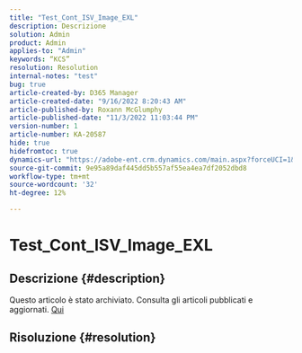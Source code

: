 ```yaml
---
title: "Test_Cont_ISV_Image_EXL"
description: Descrizione
solution: Admin
product: Admin
applies-to: "Admin"
keywords: “KCS”
resolution: Resolution
internal-notes: "test"
bug: true
article-created-by: D365 Manager
article-created-date: "9/16/2022 8:20:43 AM"
article-published-by: Roxann McGlumphy
article-published-date: "11/3/2022 11:03:44 PM"
version-number: 1
article-number: KA-20587
hide: true
hidefromtoc: true
dynamics-url: "https://adobe-ent.crm.dynamics.com/main.aspx?forceUCI=1&pagetype=entityrecord&etn=knowledgearticle&id=954ea970-9835-ed11-9db1-002248086696"
source-git-commit: 9e95a89daf445dd5b557af55ea4ea7df2052dbd8
workflow-type: tm+mt
source-wordcount: '32'
ht-degree: 12%

---
```


# Test_Cont_ISV_Image_EXL

## Descrizione {#description}

Questo articolo è stato archiviato. Consulta gli articoli pubblicati e aggiornati. [Qui](https://experienceleague.adobe.com/search.html#sort=relevancy)

## Risoluzione {#resolution}

